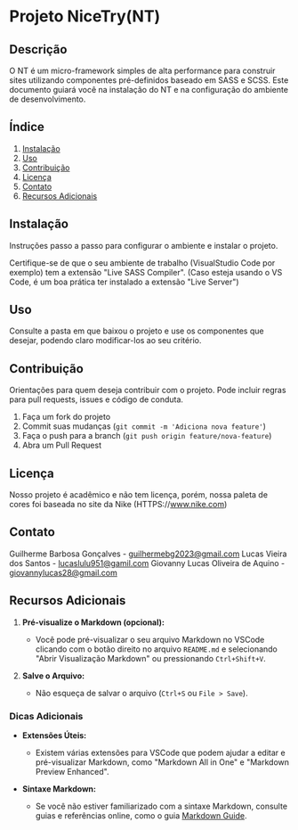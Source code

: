 # Projeto NiceTry(NT)

## Descrição

O NT é um micro-framework simples de alta performance para construir sites utilizando componentes pré-definidos baseado em SASS e SCSS. Este documento guiará você na instalação do NT e na configuração do ambiente de desenvolvimento.

## Índice

1. [Instalação](#instalação)
2. [Uso](#uso)
3. [Contribuição](#contribuição)
4. [Licença](#licença)
5. [Contato](#contato)
6. [Recursos Adicionais](#recursos-adicionais)

## Instalação

Instruções passo a passo para configurar o ambiente e instalar o projeto.

Certifique-se de que o seu ambiente de trabalho (VisualStudio Code por exemplo) tem a extensão "Live SASS Compiler". 
(Caso esteja usando o VS Code, é um boa prática ter instalado a extensão "Live Server")

## Uso

Consulte a pasta em que baixou o projeto e use os componentes que desejar, podendo claro modificar-los ao seu critério.

## Contribuição

Orientações para quem deseja contribuir com o projeto. Pode incluir regras para pull requests, issues e código de conduta.

1. Faça um fork do projeto
2. Commit suas mudanças (`git commit -m 'Adiciona nova feature'`)
3. Faça o push para a branch (`git push origin feature/nova-feature`)
4. Abra um Pull Request

## Licença

Nosso projeto é acadêmico e não tem licença, porém, nossa paleta de cores foi baseada no site da Nike (HTTPS://www.nike.com)

## Contato

Guilherme Barbosa Gonçalves - guilhermebg2023@gmail.com
Lucas Vieira dos Santos - lucaslulu951@gamil.com
Giovanny Lucas Oliveira de Aquino - giovannylucas28@gmail.com

## Recursos Adicionais 

1. **Pré-visualize o Markdown (opcional):**
   - Você pode pré-visualizar o seu arquivo Markdown no VSCode clicando com o botão direito no arquivo `README.md` e selecionando "Abrir Visualização Markdown" ou pressionando `Ctrl+Shift+V`.

2. **Salve o Arquivo:**
   - Não esqueça de salvar o arquivo (`Ctrl+S` ou `File > Save`).

### Dicas Adicionais

- **Extensões Úteis:**
  - Existem várias extensões para VSCode que podem ajudar a editar e pré-visualizar Markdown, como "Markdown All in One" e "Markdown Preview Enhanced".

- **Sintaxe Markdown:**
  - Se você não estiver familiarizado com a sintaxe Markdown, consulte guias e referências online, como o guia [Markdown Guide](https://www.markdownguide.org/).

